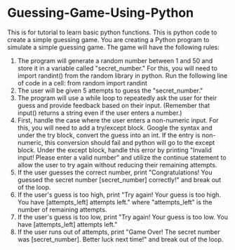 # Guessing-Game-Using-Python
This is for tutorial to learn basic python functions.
This is python code to create a simple guessing game.
You are creating a Python program to simulate a simple guessing game. The game will have the following rules:
1.	The program will generate a random number between 1 and 50 and store it in a variable called "secret_number." For this, you will need to import randint() from the random library in python. Run the following line of code in a cell:
from random import randint
2.	The user will be given 5 attempts to guess the "secret_number."
3.	The program will use a while loop to repeatedly ask the user for their guess and provide feedback based on their input. (Remember that input() returns a string even if the user enters a number.) 
4.	First, handle the case where the user enters a non-numeric input. For this, you will need to add a try/except block. Google the syntax and under the try block, convert the guess into an int. If the entry is non-numeric, this conversion should fail and python will go to the except block. Under the except block, handle this error by printing "Invalid input! Please enter a valid number” and utilize the continue statement to allow the user to try again without reducing their remaining attempts.
5.	If the user guesses the correct number, print "Congratulations! You guessed the secret number [secret_number] correctly!" and break out of the loop.
6.	If the user's guess is too high, print "Try again! Your guess is too high. You have [attempts_left] attempts left." where "attempts_left" is the number of remaining attempts.
7.	If the user's guess is too low, print "Try again! Your guess is too low. You have [attempts_left] attempts left."
8.	If the user runs out of attempts, print "Game Over! The secret number was [secret_number]. Better luck next time!" and break out of the loop.
